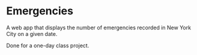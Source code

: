 # Emergencies

A web app that displays the number of emergencies recorded in New York City on a given date.

Done for a one-day class project.
